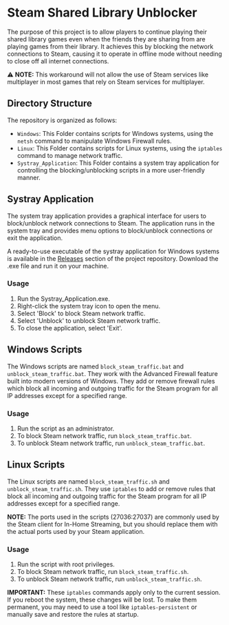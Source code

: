 # Steam Shared Library Unblocker

The purpose of this project is to allow players to continue playing their shared library games even when the friends they are sharing from are playing games from their library. It achieves this by blocking the network connections to Steam, causing it to operate in offline mode without needing to close off all internet connections.

⚠️ **NOTE:** This workaround will not allow the use of Steam services like multiplayer in most games that rely on Steam services for multiplayer.

## Directory Structure

The repository is organized as follows:

- `Windows`: This Folder contains scripts for Windows systems, using the `netsh` command to manipulate Windows Firewall rules.
- `Linux`: This Folder contains scripts for Linux systems, using the `iptables` command to manage network traffic.
- `Systray_Application`: This Folder contains a system tray application for controlling the blocking/unblocking scripts in a more user-friendly manner.

## Systray Application

The system tray application provides a graphical interface for users to block/unblock network connections to Steam. The application runs in the system tray and provides menu options to block/unblock connections or exit the application.

A ready-to-use executable of the systray application for Windows systems is available in the [Releases](https://github.com/2Shad/SteamLibraryUnblocker/releases) section of the project repository. Download the .exe file and run it on your machine.

### Usage

1. Run the Systray_Application.exe.
2. Right-click the system tray icon to open the menu.
3. Select 'Block' to block Steam network traffic.
4. Select 'Unblock' to unblock Steam network traffic.
5. To close the application, select 'Exit'.

## Windows Scripts

The Windows scripts are named `block_steam_traffic.bat` and `unblock_steam_traffic.bat`. They work with the Advanced Firewall feature built into modern versions of Windows. They add or remove firewall rules which block all incoming and outgoing traffic for the Steam program for all IP addresses except for a specified range.

### Usage

1. Run the script as an administrator.
2. To block Steam network traffic, run `block_steam_traffic.bat`.
3. To unblock Steam network traffic, run `unblock_steam_traffic.bat`.

## Linux Scripts

The Linux scripts are named `block_steam_traffic.sh` and `unblock_steam_traffic.sh`. They use `iptables` to add or remove rules that block all incoming and outgoing traffic for the Steam program for all IP addresses except for a specified range.

**NOTE:** The ports used in the scripts (27036:27037) are commonly used by the Steam client for In-Home Streaming, but you should replace them with the actual ports used by your Steam application.

### Usage

1. Run the script with root privileges.
2. To block Steam network traffic, run `block_steam_traffic.sh`.
3. To unblock Steam network traffic, run `unblock_steam_traffic.sh`.

**IMPORTANT:** These `iptables` commands apply only to the current session. If you reboot the system, these changes will be lost. To make them permanent, you may need to use a tool like `iptables-persistent` or manually save and restore the rules at startup.
